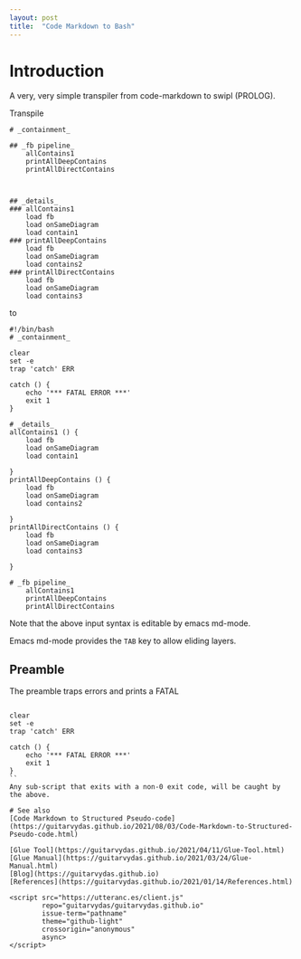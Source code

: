 ```yaml
---
layout: post
title:  "Code Markdown to Bash"
---
```


# Introduction

A very, very simple transpiler from code-markdown to swipl (PROLOG).

Transpile
```
# _containment_

## _fb pipeline_
	allContains1
	printAllDeepContains
	printAllDirectContains



## _details_
### allContains1
	load fb
	load onSameDiagram
	load contain1
### printAllDeepContains
	load fb
	load onSameDiagram
	load contains2
### printAllDirectContains
	load fb
	load onSameDiagram
	load contains3
```
to
```
#!/bin/bash
# _containment_

clear
set -e
trap 'catch' ERR

catch () {
    echo '*** FATAL ERROR ***'
    exit 1
}

# _details_
allContains1 () {
	load fb
	load onSameDiagram
	load contain1

}
printAllDeepContains () {
	load fb
	load onSameDiagram
	load contains2

}
printAllDirectContains () {
	load fb
	load onSameDiagram
	load contains3

}

# _fb pipeline_
	allContains1
	printAllDeepContains
	printAllDirectContains
```

Note that the above input syntax is editable by emacs md-mode.

Emacs md-mode provides the `TAB` key to allow eliding layers.

## Preamble
The preamble traps errors and prints a FATAL
```

clear
set -e
trap 'catch' ERR

catch () {
    echo '*** FATAL ERROR ***'
    exit 1
}
``
Any sub-script that exits with a non-0 exit code, will be caught by the above.

# See also
[Code Markdown to Structured Pseudo-code](https://guitarvydas.github.io/2021/08/03/Code-Markdown-to-Structured-Pseudo-code.html)

[Glue Tool](https://guitarvydas.github.io/2021/04/11/Glue-Tool.html)
[Glue Manual](https://guitarvydas.github.io/2021/03/24/Glue-Manual.html)
[Blog](https://guitarvydas.github.io)
[References](https://guitarvydas.github.io/2021/01/14/References.html)

<script src="https://utteranc.es/client.js" 
        repo="guitarvydas/guitarvydas.github.io" 
        issue-term="pathname" 
        theme="github-light" 
        crossorigin="anonymous" 
        async> 
</script> 
